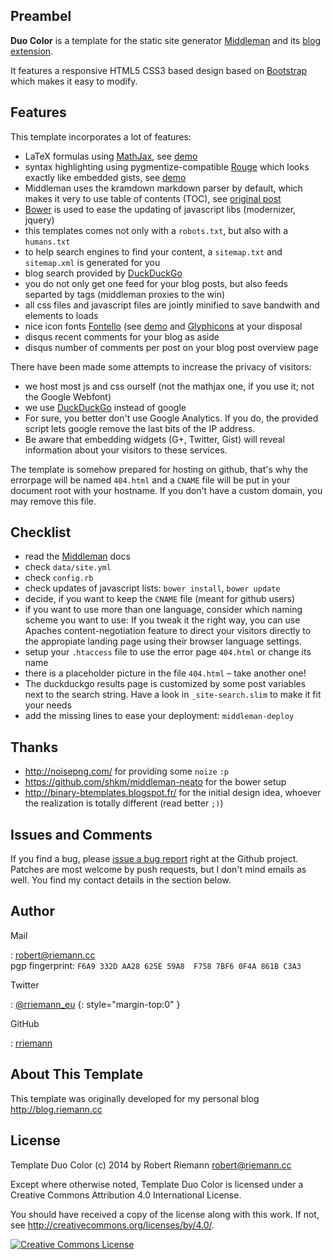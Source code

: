 ## Preambel

**Duo Color** is a template for the static site generator [Middleman](http://middlemanapp.com/)
and its [blog extension](http://middlemanapp.com/basics/blogging/).

It features a responsive HTML5 CSS3 based design based on [Bootstrap](http://getbootstrap.com/)
which makes it easy to modify.

## Features

This template incorporates a lot of features:

* LaTeX formulas using [MathJax](http://mathjax.org), see [demo](/demo/)
* syntax highlighting using pygmentize-compatible [Rouge](http://www.rubydoc.info/gems/rouge/) which looks exactly like embedded gists, see [demo](/demo/)
* Middleman uses the kramdown markdown parser by default, which makes it very to use table of contents (TOC), see [original post](http://blog.riemann.cc/2013/04/10/table-of-contents-in-octopress/)
* [Bower](http://bower.io/) is used to ease the updating of javascript libs (modernizer, jquery)
* this templates comes not only with a `robots.txt`, but also with a `humans.txt`
* to help search engines to find your content, a `sitemap.txt` and `sitemap.xml` is generated for you
* blog search provided by [DuckDuckGo](https://duckduckgo.com)
* you do not only get one feed for your blog posts, but also feeds separted by tags (middleman proxies to the win)
* all css files and javascript files are jointly minified to save bandwith and elements to loads
* nice icon fonts [Fontello](http://fontello.com/) (see [demo](/demo/) and [Glyphicons](http://glyphicons.com/) at your disposal
* disqus recent comments for your blog as aside
* disqus number of comments per post on your blog post overview page

There have been made some attempts to increase the privacy of visitors:

* we host most js and css ourself (not the mathjax one, if you use it; not the Google Webfont)
* we use [DuckDuckGo](https://duckduckgo.com) instead of google
* For sure, you better don't use Google Analytics. If you do, the provided script
  lets google remove the last bits of the IP address.
* Be aware that embedding widgets (G+, Twitter, Gist) will reveal information about your visitors to these services.

The template is somehow prepared for hosting on github, that's why the errorpage
will be named `404.html` and a `CNAME` file will be put in your document root with
your hostname. If you don't have a custom domain, you may remove this file.

## Checklist

* read the [Middleman](http://middlemanapp.com/) docs
* check `data/site.yml`
* check `config.rb`
* check updates of javascript lists: `bower install`, `bower update`
* decide, if you want to keep the `CNAME` file (meant for github users)
* if you want to use more than one language, consider which naming scheme you want to use:
  If you tweak it the right way, you can use Apaches content-negotiation feature to direct
  your visitors directly to the appropiate landing page using their browser language settings.
* setup your `.htaccess` file to use the error page `404.html` or change its name
* there is a placeholder picture in the file `404.html` – take another one!
* The duckduckgo results page is customized by some post variables next to the
  search string. Have a look in `_site-search.slim` to make it fit your needs
* add the missing lines to ease your deployment: `middleman-deploy`



## Thanks
 * <http://noisepng.com/> for providing some `noize` `:p`
 * <https://github.com/shkm/middleman-neato> for the bower setup
 * <http://binary-btemplates.blogspot.fr/> for the initial design idea, whoever the realization is totally different (read better `;)`)
 
## Issues and Comments

If you find a bug, please [issue a bug report](https://github.com/rriemann/middleman-blog-template-duocolor/issues)
right at the Github project. Patches are most welcome by push requests, but I
don't mind emails as well. You find my contact details in the section below.


## Author

Mail

: <robert@riemann.cc> <br>
  pgp fingerprint: `F6A9 332D AA28 625E 59A8  F758 7BF6 0F4A 861B C3A3`

Twitter

: [@rriemann_eu](https://twitter.com/rriemann_eu)
{: style="margin-top:0" }

GitHub

: [rriemann](https://github.com/rriemann)

## About This Template

This template was originally developed for my personal blog <http://blog.riemann.cc>

## License

Template Duo Color (c) 2014 by Robert Riemann <robert@riemann.cc>

Except where otherwise noted, Template Duo Color is licensed under a
Creative Commons Attribution 4.0 International License.

You should have received a copy of the license along with this
work. If not, see <http://creativecommons.org/licenses/by/4.0/>.

[![Creative Commons License][cc-image]][cc]

[cc-image]:  https://i.creativecommons.org/l/by/4.0/88x31.png
[cc]: https://creativecommons.org/licenses/by/4.0/ "Creative Commons Attribution 4.0 International license"